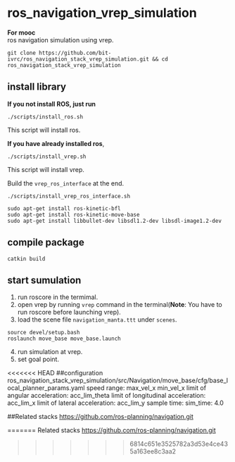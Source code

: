 # ros_navigation_vrep_simulation
**For mooc**  
ros navigation simulation using vrep.  

```
git clone https://github.com/bit-ivrc/ros_navigation_stack_vrep_simulation.git && cd ros_navigation_stack_vrep_simulation
```

## install library

**If you not install ROS, just run**
```
./scripts/install_ros.sh
```
This script will install ros.

**If you have already installed ros**,  
```
./scripts/install_vrep.sh
```
This script will install vrep.

Build the `vrep_ros_interface` at the end.
```
./scripts/install_vrep_ros_interface.sh
```
```
sudo apt-get install ros-kinetic-bfl
sudo apt-get install ros-kinetic-move-base
sudo apt-get install libbullet-dev libsdl1.2-dev libsdl-image1.2-dev
```
##  compile package
```
catkin build
```

## start sumulation

1. run roscore in the termimal.
2. open vrep by running `vrep` command in the terminal(**Note**: You have to run roscore before launching vrep).
3. load the scene file `navigation_manta.ttt` under `scenes`.
```
source devel/setup.bash
roslaunch move_base move_base.launch
```
4. run simulation at vrep.
5. set goal point.

<<<<<<< HEAD
##configuration
ros_navigation_stack_vrep_simulation/src/Navigation/move_base/cfg/base_local_planner_params.yaml
  speed range: max_vel_x  min_vel_x
  limit of angular acceleration: acc_lim_theta
  limit of longitudinal acceleration: acc_lim_x
  limit of lateral acceleration: acc_lim_y 
  sample time: sim_time: 4.0

##Related stacks 
https://github.com/ros-planning/navigation.git

=======
Related stacks
   https://github.com/ros-planning/navigation.git
>>>>>>> 6814c651e3525782a3d53e4ce435a163ee8c3aa2
